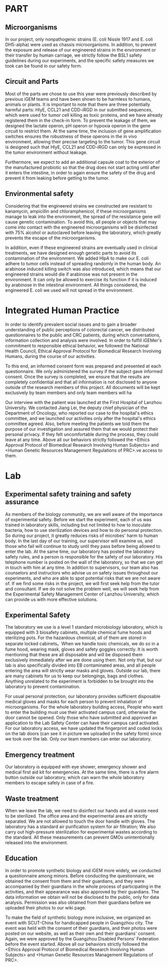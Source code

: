 # PART
## Microorganisms
In our project, only nonpathogenic strains (E. coli Nissle 1917 and E. coli DH5-alpha) were used as chassis microorganisms. In addition, to prevent the exposure and release of our engineered strains in the environment or their transfer by human carriage, we strictly follow the BSL1 safety guidelines during our experiments, and the specific safety measures we took can be found in our safety form.
## Circuit and Parts 
Most of the parts we chose to use this year were previously described by previous iGEM teams and have been shown to be harmless to humans, animals or plants. It is important to note that there are three potentially harmful parts: HlyE, CCL21 and CDD-iRGD in our submitted sequences, which were used for tumor cell killing as toxic proteins, and we have already registered them in the check-in form. To prevent the leakage of them, we designed the lactate operon, pH operon or hypoxia operon in the gene circuit to restrict them. At the same time, the inclusion of gene amplification switches ensures the robustness of these operons in the in vivo environment, allowing their precise targeting to the tumor. This gene circuit is designed such that HlyE, CCL21 and CDD-iRGD can only be expressed in the tumor environment without leakage.

Furthermore, we expect to add an additional capsule coat to the exterior of the manufactured probiotic so that the drug does not start acting until after it enters the intestine, in order to again ensure the safety of the drug and prevent it from leaking before getting to the tumor.
## Environmental safety
Considering that the engineered strains we constructed are resistant to kanamycin, ampicillin and chloramphenicol, if these microorganisms manage to leak into the environment, the spread of the resistance gene will cause genetic contamination. To avoid this, all people or objects that may come into contact with the engineered microorganisms will be disinfected with 75% alcohol or autoclaved before leaving the laboratory, which greatly prevents the escape of the microorganisms.

In addition, even if these engineered strains are eventually used in clinical treatments, we have designed enough genetic parts to avoid its contamination of the environment. We added HlpA to make our E. coli adhere to tumor cells instead of spreading randomly in the human body. An arabinose induced killing switch was also introduced, which means that our engineered strains would die if arabinose was not present in the environment. It can only be allowed to exercise its function if it is induced by arabinose in the intestinal environment. All things considered, the engineered E. coli we used will not spread in the environment.

# Integrated Human Practice

In order to identify prevalent social issues and to gain a broader understanding of public perceptions of colorectal cancer, we distributed questionnaires to the public and CRC patients, during which conversations, information collection and analysis were involved. In order to fulfill iGEMer's commitment to responsible ethical behavior, we followed the National Health Council, Ethical Approval Protocol for Biomedical Research Involving Humans, during the course of our activities.

To this end, an informed consent form was prepared and presented at each questionnaire. We only administered the survey if the subject gave informed consent. Once the survey is completed, we ensure that the results are completely confidential and that all information is not disclosed to anyone outside of the research members of this project. All documents will be kept exclusively by team members and only team members will ha

Our interview with the patient was launched at the First Hospital of Lanzhou University. We contacted Jiang Lei, the deputy chief physician of the Department of Oncology, who reported our case to the hospital's ethics committee, and we launched our activities only after the hospital's ethics committee agreed. Also, before meeting the patients we told them the purpose of our investigation and assured them that we would protect their personal privacy. If they felt uncomfortable during the process, they could leave at any time. Above all our behaviors strictly followed the \<Ethics Approval Protocol of Biomedical Research Involving Human Subjects\> and \<Human Genetic Resources Management Regulations of PRC\>.ve access to them.

# Lab
## Experimental safety training and safety assurance

As members of the biology community, we are well aware of the importance of experimental safety. Before we start the experiment, each of us was trained in laboratory skills, including but not limited to how to inoculate bacteria, how to use sterilization devices and how to do personal protection. So during our project, it greatly reduces risks of microbes' harm to human body. In the last day of our training, our supervisor will examine us, and those who fail will continue to study until they pass before being allowed to enter the lab. At the same time, our laboratory has posted the laboratory safety rules, and a person is responsible for the safety of our laboratory. His telephone number is posted on the wall of the laboratory, so that we can get in touch with him at any time. In addition to supervisors, our team also has counselors and instructors who advise us on safety issues throughout our experiments, and who are able to spot potential risks that we are not aware of. If we find some risks in the project, we will first seek help from the tutor and consultant. If we do not solve the problem well, we will seek help from the Experimental Safety Management Center of Lanzhou University, which can provide us with more effective solutions.

## Experimental Safety

The laboratory we use is a level 1 standard microbiology laboratory, which is equipped with 3 biosafety cabinets, multiple chemical fume hoods and sterilizing pots. For the hazardous chemical, all of them are stored in separate locked cabinets。When we handle toxic chemicals, we do so in a fume hood, wearing mask, gloves and safety goggles correctly. It is worth mentioning that these are all disposable and will be disposed them exclusively immediately after we are done using them. Not only that, but our lab is also specifically divided into EB contaminated areas, and all people entering the area will strictly wear masks and gloves. Outside our lab, there are many cabinets for us to keep our belongings, bags and clothes. Anything unrelated to the experiment is forbidden to be brought into the laboratory to prevent contamination.

For usual personal protection, our laboratory provides sufficient disposable medical gloves and masks for each person to prevent inhalation of microorganisms. For the whole laboratory building access, People who want to enter the building must use their activated campus card, otherwise the door cannot be opened. Only those who have submitted and approved an application to the Lab Safety Center can have their campus card activated. For our laboratory access, we have updated the fingerprint and coded locks on the lab doors (can see it in picture we uploaded in the safety form) since we took over the lab. Only our team members can enter our laboratory. 

## Emergency treatment

Our laboratory is equipped with eye shower, emergency shower and medical first aid kit for emergencies. At the same time, there is a fire alarm button outside our laboratory, which can warn the whole laboratory members to escape safely in case of a fire.

## Waste treatment

When we leave the lab, we need to disinfect our hands and all waste need to be sterilized.  The office area and the experimental area are strictly separated. We are not allowed to touch the door handle with gloves. The laboratory has a standard air purification system for air filtration; We also carry out high-pressure sterilization for experimental wastes according to the standard. All these measurements can prevent GMOs unintentionally released into the environment.

## Education

In order to promote synthetic biology and iGEM more widely, we conducted a questionnaire among minors. Before conducting the questionnaire, we obtained the consent from them and their guardians, and they were accompanied by their guardians in the whole process of participating in the activities, and their appearance was also approved by their guardians. The data information we obtain will not be disclosed to the public, only for data analysis. Permission was also obtained from their guardians before we uploaded their photos to our wiki page.

To make the field of synthetic biology more inclusive, we organized an event with SCUT-China for handicapped people in Guangzhou city. The event was held with the consent of their guardians, and their photos were posted on our website, as well as their own and their guardians' consent. Again, we were approved by the Guangzhou Disabled Persons' Federation before the event started. Above all our behaviors strictly followed the \<Ethics Approval Protocol of Biomedical Research Involving Human Subjects\> and \<Human Genetic Resources Management Regulations of PRC\>.